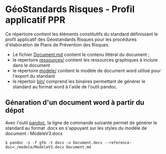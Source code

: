 # GéoStandards Risques - Profil applicatif PPR

Ce répertoire contient les éléments constitutifs du standard définissant le profil applicatif des Géostandards Risques pour les procédures d'élaboration de Plans de Prévention des Risques.

- Le fichier [Document.md](./Document.md) contient le contenu littéral du document ;
- le répertoire [ressources/](./ressources) contient les ressources graphiques à inclure dans le document
- le répertoire [modele/](./modele) conitent le modèle de document word utilisé pour l'export du standard
- le répertoir [bin/](./bin) comprend les binaires permettant de générer le standard au format word à l'aide de l'outil pandoc.


## Génaration d'un document word à partir du dépot

Avec l'outil [pandoc](https://pandoc.org/index.html), la ligne de commande suivante permet de générer le standard au format .docx en s'appuyant sur les styles du modèle de document : ModeleV3.docx

````
$ pandoc -s -f gfm -t docx -o Document.docx --reference-doc=./modele/ModeleV3.docx Document.md
````

